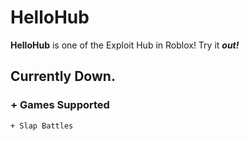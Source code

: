 # HelloHub
**HelloHub** is one of the Exploit Hub in Roblox! Try it ***out!***

## Currently Down.

### + Games Supported
```
+ Slap Battles
```

